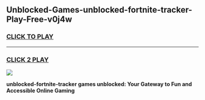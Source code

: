 
## Unblocked-Games-unblocked-fortnite-tracker-Play-Free-v0j4w
<h3>
<a href="https://premium76.site?title=unblocked-fortnite-tracker&ref=23A">CLICK TO PLAY</a></h3>
<hr>

<h3>
<a href="https://premium76.site?title=unblocked-fortnite-tracker&ref=23A">CLICK 2 PLAY</a>
  
</h3>

<a href="https://premium76.site?title=unblocked-fortnite-tracker&ref=23A"><img src="https://clearcache.store/games.png"></a>


**unblocked-fortnite-tracker games unblocked: Your Gateway to Fun and Accessible Online Gaming**
